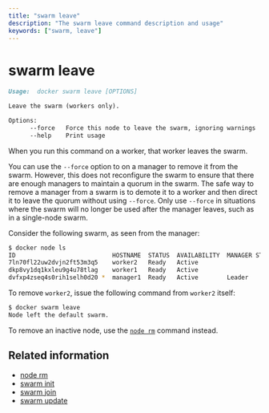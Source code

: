 ```yaml
---
title: "swarm leave"
description: "The swarm leave command description and usage"
keywords: ["swarm, leave"]
---
```


# swarm leave

```markdown
Usage:  docker swarm leave [OPTIONS]

Leave the swarm (workers only).

Options:
      --force   Force this node to leave the swarm, ignoring warnings
      --help    Print usage
```

When you run this command on a worker, that worker leaves the swarm.

You can use the `--force` option to on a manager to remove it from the swarm.
However, this does not reconfigure the swarm to ensure that there are enough
managers to maintain a quorum in the swarm. The safe way to remove a manager
from a swarm is to demote it to a worker and then direct it to leave the quorum
without using `--force`. Only use `--force` in situations where the swarm will
no longer be used after the manager leaves, such as in a single-node swarm.

Consider the following swarm, as seen from the manager:
```bash
$ docker node ls
ID                           HOSTNAME  STATUS  AVAILABILITY  MANAGER STATUS
7ln70fl22uw2dvjn2ft53m3q5    worker2   Ready   Active
dkp8vy1dq1kxleu9g4u78tlag    worker1   Ready   Active
dvfxp4zseq4s0rih1selh0d20 *  manager1  Ready   Active        Leader
```

To remove `worker2`, issue the following command from `worker2` itself:
```bash
$ docker swarm leave
Node left the default swarm.
```
To remove an inactive node, use the [`node rm`](node_rm.md) command instead.

## Related information

* [node rm](node_rm.md)
* [swarm init](swarm_init.md)
* [swarm join](swarm_join.md)
* [swarm update](swarm_update.md)
